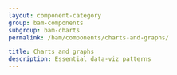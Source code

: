 ```yaml
---
layout: component-category
group: bam-components
subgroup: bam-charts
permalink: /bam/components/charts-and-graphs/

title: Charts and graphs
description: Essential data-viz patterns
---
```

